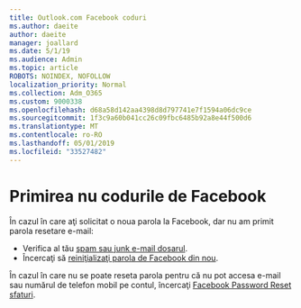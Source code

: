 ```yaml
---
title: Outlook.com Facebook coduri
ms.author: daeite
author: daeite
manager: joallard
ms.date: 5/1/19
ms.audience: Admin
ms.topic: article
ROBOTS: NOINDEX, NOFOLLOW
localization_priority: Normal
ms.collection: Adm_O365
ms.custom: 9000338
ms.openlocfilehash: d68a58d142aa4398d8d797741e7f1594a06dc9ce
ms.sourcegitcommit: 1f3c9a60b041cc26c09fbc6485b92a8e44f500d6
ms.translationtype: MT
ms.contentlocale: ro-RO
ms.lasthandoff: 05/01/2019
ms.locfileid: "33527482"
---
```

# <a name="not-receiving-facebook-codes"></a>Primirea nu codurile de Facebook

În cazul în care aţi solicitat o noua parola la Facebook, dar nu am primit parola resetare e-mail:

- Verifica al tău [spam sau junk e-mail dosarul](https://outlook.live.com/mail/junkemail).
- Încercaţi să [reiniţializaţi parola de Facebook din nou](https://www.facebook.com/help/213395615347144?helpref=faq_content).

În cazul în care nu se poate reseta parola pentru că nu pot accesa e-mail sau numărul de telefon mobil pe contul, încercaţi [Facebook Password Reset sfaturi](https://www.facebook.com/help/218815984812734).